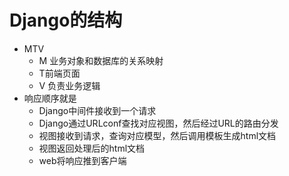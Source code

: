 # Django的结构

- MTV
  - M 业务对象和数据库的关系映射
  - T前端页面
  - V 负责业务逻辑
- 响应顺序就是
  - Django中间件接收到一个请求
  - Django通过URLconf查找对应视图，然后经过URL的路由分发
  - 视图接收到请求，查询对应模型，然后调用模板生成html文档
  - 视图返回处理后的html文档
  - web将响应推到客户端